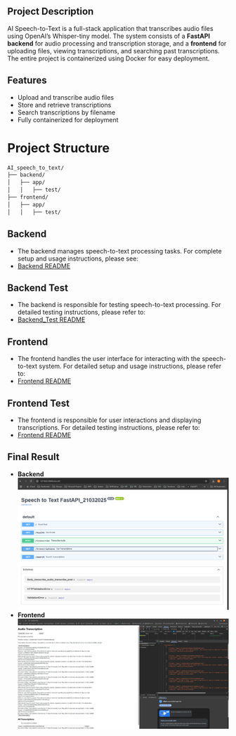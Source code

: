 ## **Project Description**

AI Speech-to-Text is a full-stack application that transcribes audio files using OpenAI’s Whisper-tiny model. The system consists of a **FastAPI backend** for audio processing and transcription storage, and a **frontend** for uploading files, viewing transcriptions, and searching past transcriptions. The entire project is containerized using Docker for easy deployment.
## **Features**

- Upload and transcribe audio files 
- Store and retrieve transcriptions
- Search transcriptions by filename
- Fully containerized for deployment


# Project Structure
```bash
AI_speech_to_text/
├── backend/
│   ├── app/
│   │   ├── test/
├── frontend/
│   ├── app/
│   │   ├── test/
```
## **Backend**
- The backend manages speech-to-text processing tasks. For complete setup and usage instructions, please see:
- [Backend README](backend/README.md)
## **Backend Test**
- The backend is responsible for testing speech-to-text processing. For detailed testing instructions, please refer to:
- [Backend_Test README](backend/app/test/README.md)
## **Frontend**
- The frontend handles the user interface for interacting with the speech-to-text system. For detailed setup and usage instructions, please refer to:
- [Frontend README](frontend/README.md)
## **Frontend Test**
- The frontend is responsible for user interactions and displaying transcriptions. For detailed testing instructions, please refer to:
- [Frontend README](frontend/src/__tests__/README.md)

## Final Result
 - **Backend**
![image info](./backend/images/fastapi.png)
 - **Frontend**
![image info](./frontend/images/frontend.png)

